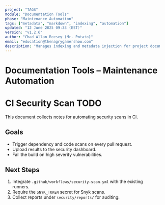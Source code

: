 ```yaml
---
project: "TAGS"
module: "Documentation Tools"
phase: "Maintenance Automation"
tags: ["metadata", "markdown", "indexing", "automation"]
updated: "12 June 2025 09:33 (EST)"
version: "v1.2.6"
author: "Chad Allan Reesey (Mr. Potato)"
email: "education@thenagrygamershow.com"
description: "Manages indexing and metadata injection for project documentation."
---
```


# Documentation Tools – Maintenance Automation
<!-- PATCHED v0.1.30 docs/TODO/ci-security-scan.md — CI scan notes -->

# CI Security Scan TODO

This document collects notes for automating security scans in CI.

## Goals

- Trigger dependency and code scans on every pull request.
- Upload results to the security dashboard.
- Fail the build on high severity vulnerabilities.

## Next Steps

1. Integrate `.github/workflows/security-scan.yml` with the existing runners.
2. Require the `SNYK_TOKEN` secret for Snyk scans.
3. Collect reports under `security/reports/` for auditing.
